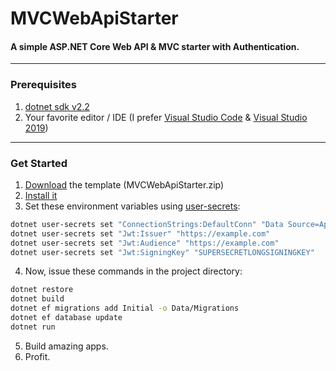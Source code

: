 # MVCWebApiStarter
#### A simple ASP.NET Core Web API & MVC starter with Authentication.

------

### Prerequisites
1. [dotnet sdk v2.2](https://dotnet.microsoft.com/download/dotnet-core/2.2)
2. Your favorite editor / IDE (I prefer [Visual Studio Code](https://code.visualstudio.com) & [Visual Studio 2019](https://visualstudio.microsoft.com))

------

### Get Started
1. [Download](https://github.com/TheBinaryGuy/MVCWebApiStarter/releases/latest) the template (MVCWebApiStarter.zip)
2. [Install it](https://docs.microsoft.com/en-us/visualstudio/ide/how-to-locate-and-organize-project-and-item-templates)
3. Set these environment variables using [user-secrets](https://docs.microsoft.com/en-us/aspnet/core/security/app-secrets):
```bash
dotnet user-secrets set "ConnectionStrings:DefaultConn" "Data Source=App.db"
dotnet user-secrets set "Jwt:Issuer" "https://example.com"
dotnet user-secrets set "Jwt:Audience" "https://example.com"
dotnet user-secrets set "Jwt:SigningKey" "SUPERSECRETLONGSIGNINGKEY"
```
4. Now, issue these commands in the project directory:
```bash
dotnet restore
dotnet build
dotnet ef migrations add Initial -o Data/Migrations
dotnet ef database update
dotnet run
```
5. Build amazing apps.
6. Profit.
